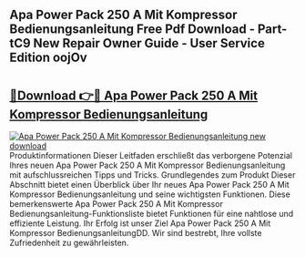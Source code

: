 ## Apa Power Pack 250 A Mit Kompressor Bedienungsanleitung Free Pdf Download - Part-tC9 New Repair Owner Guide - User Service Edition oojOv

# <h2><a href="http://df54o26.blite.top/?on=Apa+Power+Pack+250+A+Mit+Kompressor+Bedienungsanleitung">🔗Download 👉🔴 Apa Power Pack 250 A Mit Kompressor Bedienungsanleitung</a></h2>

[![Apa Power Pack 250 A Mit Kompressor Bedienungsanleitung new download](https://i.imgur.com/lujVjoI.png)](http://df54o26.blite.top/?on=Apa+Power+Pack+250+A+Mit+Kompressor+Bedienungsanleitung)
Produktinformationen Dieser Leitfaden erschließt das verborgene Potenzial Ihres neuen Apa Power Pack 250 A Mit Kompressor Bedienungsanleitung mit aufschlussreichen Tipps und Tricks. Grundlegendes zum Produkt Dieser Abschnitt bietet einen Überblick über Ihr neues Apa Power Pack 250 A Mit Kompressor Bedienungsanleitung und seine wichtigsten Funktionen. Diese bemerkenswerte Apa Power Pack 250 A Mit Kompressor Bedienungsanleitung-Funktionsliste bietet Funktionen für eine nahtlose und effiziente Leistung. Ihr Erfolg ist unser Ziel Apa Power Pack 250 A Mit Kompressor BedienungsanleitungDD. Wir sind bestrebt, Ihre vollste Zufriedenheit zu gewährleisten.
